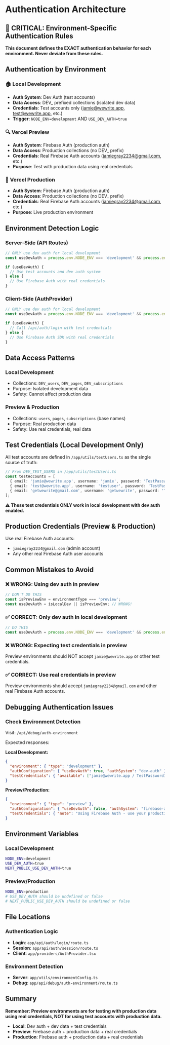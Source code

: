# Authentication Architecture

## 🚨 CRITICAL: Environment-Specific Authentication Rules

**This document defines the EXACT authentication behavior for each environment. Never deviate from these rules.**

## Authentication by Environment

### 🏠 **Local Development**
- **Auth System**: Dev Auth (test accounts)
- **Data Access**: DEV_ prefixed collections (isolated dev data)
- **Credentials**: Test accounts only (jamie@wewrite.app, test@wewrite.app, etc.)
- **Trigger**: `NODE_ENV=development` AND `USE_DEV_AUTH=true`

### 🔍 **Vercel Preview**
- **Auth System**: Firebase Auth (production auth)
- **Data Access**: Production collections (no DEV_ prefix)
- **Credentials**: Real Firebase Auth accounts (jamiegray2234@gmail.com, etc.)
- **Purpose**: Test with production data using real credentials

### 🚀 **Vercel Production**
- **Auth System**: Firebase Auth (production auth)
- **Data Access**: Production collections (no DEV_ prefix)
- **Credentials**: Real Firebase Auth accounts (jamiegray2234@gmail.com, etc.)
- **Purpose**: Live production environment

## Environment Detection Logic

### Server-Side (API Routes)
```typescript
// ONLY use dev auth for local development
const useDevAuth = process.env.NODE_ENV === 'development' && process.env.USE_DEV_AUTH === 'true';

if (useDevAuth) {
  // Use test accounts and dev auth system
} else {
  // Use Firebase Auth with real credentials
}
```

### Client-Side (AuthProvider)
```typescript
// ONLY use dev auth for local development
const useDevAuth = process.env.NODE_ENV === 'development' && process.env.NEXT_PUBLIC_USE_DEV_AUTH === 'true';

if (useDevAuth) {
  // Call /api/auth/login with test credentials
} else {
  // Use Firebase Auth SDK with real credentials
}
```

## Data Access Patterns

### Local Development
- Collections: `DEV_users`, `DEV_pages`, `DEV_subscriptions`
- Purpose: Isolated development data
- Safety: Cannot affect production data

### Preview & Production
- Collections: `users`, `pages`, `subscriptions` (base names)
- Purpose: Real production data
- Safety: Use real credentials, real data

## Test Credentials (Local Development Only)

All test accounts are defined in `/app/utils/testUsers.ts` as the single source of truth:

```typescript
// From DEV_TEST_USERS in /app/utils/testUsers.ts
const testAccounts = [
  { email: 'jamie@wewrite.app', username: 'jamie', password: 'TestPassword123!', isAdmin: true },
  { email: 'test@wewrite.app', username: 'testuser', password: 'TestPassword123!', isAdmin: false },
  { email: 'getwewrite@gmail.com', username: 'getwewrite', password: 'TestPassword123!', isAdmin: false }
];
```

**⚠️ These test credentials ONLY work in local development with dev auth enabled.**

## Production Credentials (Preview & Production)

Use real Firebase Auth accounts:
- `jamiegray2234@gmail.com` (admin account)
- Any other real Firebase Auth user accounts

## Common Mistakes to Avoid

### ❌ **WRONG: Using dev auth in preview**
```typescript
// DON'T DO THIS
const isPreviewEnv = environmentType === 'preview';
const useDevAuth = isLocalDev || isPreviewEnv; // WRONG!
```

### ✅ **CORRECT: Only dev auth in local development**
```typescript
// DO THIS
const useDevAuth = process.env.NODE_ENV === 'development' && process.env.USE_DEV_AUTH === 'true';
```

### ❌ **WRONG: Expecting test credentials in preview**
Preview environments should NOT accept `jamie@wewrite.app` or other test credentials.

### ✅ **CORRECT: Use real credentials in preview**
Preview environments should accept `jamiegray2234@gmail.com` and other real Firebase Auth accounts.

## Debugging Authentication Issues

### Check Environment Detection
Visit: `/api/debug/auth-environment`

Expected responses:

**Local Development:**
```json
{
  "environment": { "type": "development" },
  "authConfiguration": { "useDevAuth": true, "authSystem": "dev-auth" },
  "testCredentials": { "available": ["jamie@wewrite.app / TestPassword123!"] }
}
```

**Preview/Production:**
```json
{
  "environment": { "type": "preview" },
  "authConfiguration": { "useDevAuth": false, "authSystem": "firebase-auth" },
  "testCredentials": { "note": "Using Firebase Auth - use your production credentials" }
}
```

## Environment Variables

### Local Development
```bash
NODE_ENV=development
USE_DEV_AUTH=true
NEXT_PUBLIC_USE_DEV_AUTH=true
```

### Preview/Production
```bash
NODE_ENV=production
# USE_DEV_AUTH should be undefined or false
# NEXT_PUBLIC_USE_DEV_AUTH should be undefined or false
```

## File Locations

### Authentication Logic
- **Login**: `app/api/auth/login/route.ts`
- **Session**: `app/api/auth/session/route.ts`
- **Client**: `app/providers/AuthProvider.tsx`

### Environment Detection
- **Server**: `app/utils/environmentConfig.ts`
- **Debug**: `app/api/debug/auth-environment/route.ts`

## Summary

**Remember: Preview environments are for testing with production data using real credentials, NOT for using test accounts with production data.**

- **Local**: Dev auth + dev data + test credentials
- **Preview**: Firebase auth + production data + real credentials  
- **Production**: Firebase auth + production data + real credentials
